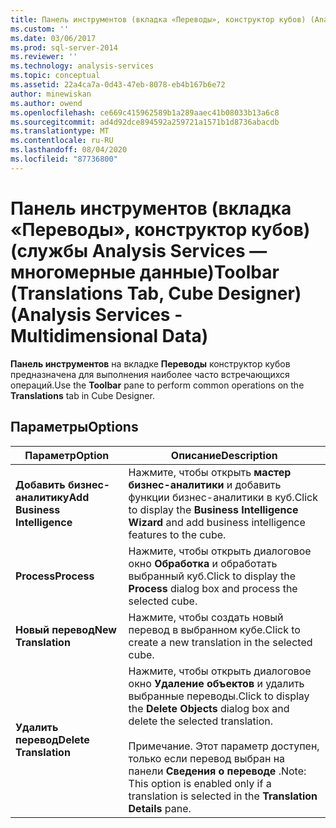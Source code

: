 ```yaml
---
title: Панель инструментов (вкладка «Переводы», конструктор кубов) (Analysis Services многомерных данных) | Документация Майкрософт
ms.custom: ''
ms.date: 03/06/2017
ms.prod: sql-server-2014
ms.reviewer: ''
ms.technology: analysis-services
ms.topic: conceptual
ms.assetid: 22a4ca7a-0d43-47eb-8078-eb4b167b6e72
author: minewiskan
ms.author: owend
ms.openlocfilehash: ce669c415962589b1a289aaec41b08033b13a6c8
ms.sourcegitcommit: ad4d92dce894592a259721a1571b1d8736abacdb
ms.translationtype: MT
ms.contentlocale: ru-RU
ms.lasthandoff: 08/04/2020
ms.locfileid: "87736800"
---
```

# <a name="toolbar-translations-tab-cube-designer-analysis-services---multidimensional-data"></a><span data-ttu-id="bddcd-102">Панель инструментов (вкладка «Переводы», конструктор кубов) (службы Analysis Services — многомерные данные)</span><span class="sxs-lookup"><span data-stu-id="bddcd-102">Toolbar (Translations Tab, Cube Designer) (Analysis Services - Multidimensional Data)</span></span>
  <span data-ttu-id="bddcd-103">**Панель инструментов** на вкладке **Переводы** конструктор кубов предназначена для выполнения наиболее часто встречающихся операций.</span><span class="sxs-lookup"><span data-stu-id="bddcd-103">Use the **Toolbar** pane to perform common operations on the **Translations** tab in Cube Designer.</span></span>  
  
## <a name="options"></a><span data-ttu-id="bddcd-104">Параметры</span><span class="sxs-lookup"><span data-stu-id="bddcd-104">Options</span></span>  
  
|<span data-ttu-id="bddcd-105">Параметр</span><span class="sxs-lookup"><span data-stu-id="bddcd-105">Option</span></span>|<span data-ttu-id="bddcd-106">Описание</span><span class="sxs-lookup"><span data-stu-id="bddcd-106">Description</span></span>|  
|------------|-----------------|  
|<span data-ttu-id="bddcd-107">**Добавить бизнес-аналитику**</span><span class="sxs-lookup"><span data-stu-id="bddcd-107">**Add Business Intelligence**</span></span>|<span data-ttu-id="bddcd-108">Нажмите, чтобы открыть **мастер бизнес-аналитики** и добавить функции бизнес-аналитики в куб.</span><span class="sxs-lookup"><span data-stu-id="bddcd-108">Click to display the **Business Intelligence Wizard** and add business intelligence features to the cube.</span></span>|  
|<span data-ttu-id="bddcd-109">**Process**</span><span class="sxs-lookup"><span data-stu-id="bddcd-109">**Process**</span></span>|<span data-ttu-id="bddcd-110">Нажмите, чтобы открыть диалоговое окно **Обработка** и обработать выбранный куб.</span><span class="sxs-lookup"><span data-stu-id="bddcd-110">Click to display the **Process** dialog box and process the selected cube.</span></span>|  
|<span data-ttu-id="bddcd-111">**Новый перевод**</span><span class="sxs-lookup"><span data-stu-id="bddcd-111">**New Translation**</span></span>|<span data-ttu-id="bddcd-112">Нажмите, чтобы создать новый перевод в выбранном кубе.</span><span class="sxs-lookup"><span data-stu-id="bddcd-112">Click to create a new translation in the selected cube.</span></span>|  
|<span data-ttu-id="bddcd-113">**Удалить перевод**</span><span class="sxs-lookup"><span data-stu-id="bddcd-113">**Delete Translation**</span></span>|<span data-ttu-id="bddcd-114">Нажмите, чтобы открыть диалоговое окно **Удаление объектов** и удалить выбранные переводы.</span><span class="sxs-lookup"><span data-stu-id="bddcd-114">Click to display the **Delete Objects** dialog box and delete the selected translation.</span></span><br /><br /> <span data-ttu-id="bddcd-115">Примечание. Этот параметр доступен, только если перевод выбран на панели **Сведения о переводе** .</span><span class="sxs-lookup"><span data-stu-id="bddcd-115">Note: This option is enabled only if a translation is selected in the **Translation Details** pane.</span></span>|  
  
  
